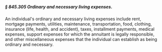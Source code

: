 ##### § 845.305 Ordinary and necessary living expenses. #####

An individual's ordinary and necessary living expenses include rent, mortgage payments, utilities, maintenance, transportation, food, clothing, insurance (life, health, and accident), taxes, installment payments, medical expenses, support expenses for which the annuitant is legally responsible, and other miscellaneous expenses that the individual can establish as being ordinary and necessary.